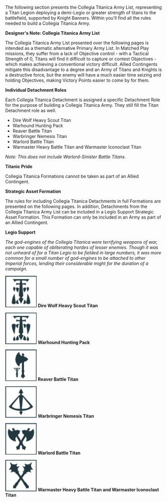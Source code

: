 The following section presents the Collegia Titanica Army List, representing a Titan Legion deploying a demi-Legio or greater strength of titans to the battlefield, supported by Knight Banners. Within you'll find all the rules needed to build a Collegia Titanica Army.

**Designer's Note: Collegia Titanica Army List**

The Collegia Titanica Army List presented over the following pages is intended as a thematic alternative Primary Army List. In Matched Play missions, they suffer from a lack of Objective control - with a Tactical Strength of 0, Titans will find it difficult to capture or contest Objectives - which makes achieving a conventional victory difficult. Allied Contingents mitigate this disadvantage to a degree and an Army of Titans and Knights is a destructive force, but the enemy will have a much easier time seizing and holding Objectives, making Victory Points easier to come by for them.

**Individual Detachment Roles**

Each Collegia Titanica Detachment is assigned a specific Detachment Role for the purpose of building a Collegia Titanica Army. They still fill the Titan Detachment role as well.

- Dire Wolf Heavy Scout Titan
- Warhound Hunting Pack
- Reaver Battle Titan
- Warbringer Nemesis Titan
- Warlord Battle Titan
- Warmaster Heavy Battle Titan and Warmaster Iconoclast Titan

*Note: This does not include Warlord-Sinister Battle Titans.*

**Titanic Pride**

Collegia Titanica Formations cannot be taken as part of an Allied Contingent.

**Strategic Asset Formation**

The rules for including Collegia Titanica Detachments in full Formations are presented on the following pages. In addition, Detachments from the Collegia Titanica Army List can be included in a Legio Support Strategic Asset Formation. This Formation can only be included in an Army as part of an Allied Contingent.

**Legio Support**

*The god-engines of the Collegia Titanica were terrifying weapons of war, each one capable of obliterating hordes of lesser enemies. Though it was not unheard of for a Titan Legio to be fielded in large numbers, it was more common for a small number of god-engines to be attached to other Imperial forces, lending their considerable might for the duration of a campaign.*

![](../../media/factions/collegia_titanica/dire_wolf_heavy_scout_titan.jpg)
**Dire Wolf Heavy Scout Titan**

![](../../media/factions/collegia_titanica/warhound_hunting_pack.jpg)
**Warhound Hunting Pack**

![](../../media/factions/collegia_titanica/reaver_battle_titan.jpg)
**Reaver Battle Titan**

![](../../media/factions/collegia_titanica/warbringer_nemesis_titan.jpg)
**Warbringer Nemesis Titan**

![](../../media/factions/collegia_titanica/warlord_battle_titan.jpg)
**Warlord Battle Titan**

![](../../media/factions/collegia_titanica/warmaster_heavy_battle_titan_and_warmaster_iconoclast_titan.jpg)
**Warmaster Heavy Battle Titan and Warmaster Iconoclast Titan**
